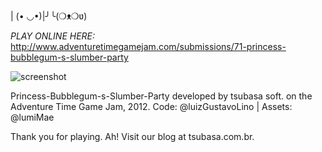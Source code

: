 | (• ◡•)|╯╰(❍ᴥ❍ʋ)

*PLAY ONLINE HERE:*
http://www.adventuretimegamejam.com/submissions/71-princess-bubblegum-s-slumber-party
     
![screenshot](http://tsubasa.com.br/.blog/wp-content/uploads/2012/09/pbslumberparty_preview.png)

Princess-Bubblegum-s-Slumber-Party
developed by tsubasa soft. on the Adventure Time Game Jam, 2012.
Code: @luizGustavoLino | Assets: @lumiMae
		  
Thank you for playing.
Ah! Visit our blog at tsubasa.com.br.       
